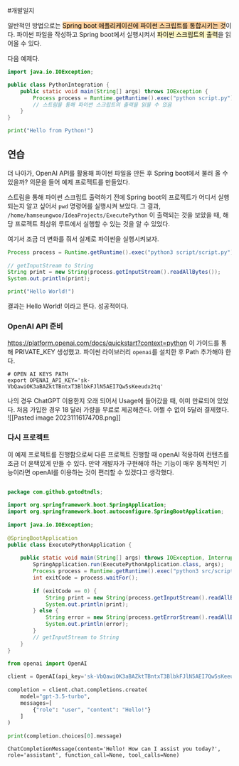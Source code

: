 #개발일지 

일반적인 방법으로는 <mark style="background: #FFB86CA6;">Spring boot 애플리케이션에 파이썬 스크립트를 통합시키는 것</mark>이다. 파이썬 파일을 작성하고 Spring boot에서 실행시켜서 <mark style="background: #FFF3A3A6;">파이썬 스크립트의 출력</mark>을 읽어올 수 있다.

다음 예제다.

```java title:Springboot
import java.io.IOException;

public class PythonIntegration {
    public static void main(String[] args) throws IOException {
        Process process = Runtime.getRuntime().exec("python script.py");
        // 스트림을 통해 파이썬 스크립트의 출력을 읽을 수 있음
    }
}
```

```python
print("Hello from Python!")
```

## 연습
더 나아가, OpenAI API를 활용해 파이썬 파일을 만든 후 Spring boot에서 불러 올 수 있을까? 의문을 들어 예제 프로젝트를 만들었다.

스트림을 통해 파이썬 스크립트 출력하기 전에 Spring boot의 프로젝트가 어디서 실행되는지 알고 싶어서 `pwd` 명령어를 실행시켜 보았다. 그 결과, `/home/hamseungwoo/IdeaProjects/ExecutePython` 이 출력되는 것을 보았을 때, 해당 프로젝트 최상위 루트에서 실행할 수 있는 것을 알 수 있었다.

여기서 조금 더 변화를 줘서 실제로 파이썬을 실행시켜보자.
```java
Process process = Runtime.getRuntime().exec("python3 script/script.py");  
  
// getInputStream to String  
String print = new String(process.getInputStream().readAllBytes());  
System.out.println(print);
```

```python
print("Hello World!")
```

결과는 Hello World! 이라고 뜬다. 성공적이다.

### OpenAI API 준비

https://platform.openai.com/docs/quickstart?context=python 이 가이드를 통해 PRIVATE_KEY 생성했고. 파이썬 라이브러리 `openai`를 설치한 후 Path 추가해야 한다.
```text title:~/.zrcsh
# OPEN AI KEYS PATH
export OPENAI_API_KEY='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'
```

나의 경우 ChatGPT 이용한지 오래 되어서 Usage에 들어갔을 때, 이미 만료되어 있었다. 처음 가입한 경우 18 달러 가량을 무료로 제공해준다. 어쩔 수 없이 5달러 결제했다.
![[Pasted image 20231116174708.png]]

### 다시 프로젝트
이 예제 프로젝트를 진행함으로써 다른 프로젝트 진행할 때 openAI 적용하여 컨텐츠를 조금 더 윤택있게 만들 수 있다. 만약 개발자가 구현해야 하는 기능이 매우 동적적인 기능이라면 openAI를 이용하는 것이 편리할 수 있겠다고 생각했다.

```java title:Springboot

package com.github.gntodtndls;  
  
import org.springframework.boot.SpringApplication;  
import org.springframework.boot.autoconfigure.SpringBootApplication;  
  
import java.io.IOException;  
  
@SpringBootApplication  
public class ExecutePythonApplication {  
  
    public static void main(String[] args) throws IOException, InterruptedException {  
        SpringApplication.run(ExecutePythonApplication.class, args);  
        Process process = Runtime.getRuntime().exec("python3 src/script/script.py");  
        int exitCode = process.waitFor();  
  
        if (exitCode == 0) {  
            String print = new String(process.getInputStream().readAllBytes());  
            System.out.println(print);  
        } else {  
            String error = new String(process.getErrorStream().readAllBytes());  
            System.out.println(error);  
        }  
        // getInputStream to String  
    }  
}
```

```python title:python
from openai import OpenAI  
  
client = OpenAI(api_key='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')  
  
completion = client.chat.completions.create(  
    model="gpt-3.5-turbo",  
    messages=[  
        {"role": "user", "content": "Hello!"}  
    ]  
)  
  
print(completion.choices[0].message)
```

```text title:result
ChatCompletionMessage(content='Hello! How can I assist you today?', role='assistant', function_call=None, tool_calls=None)
```

